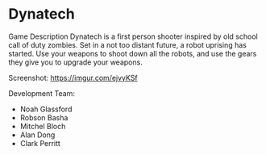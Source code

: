 # Dynatech

Game Description
Dynatech is a first person shooter inspired by old school call of duty zombies. Set in a not too distant future, a robot uprising has started.
Use your weapons to shoot down all the robots, and use the gears they give you to upgrade your weapons.

Screenshot: https://imgur.com/ejvyKSf


Development Team:
- Noah Glassford
- Robson Basha
- Mitchel Bloch
- Alan Dong
- Clark Perritt
